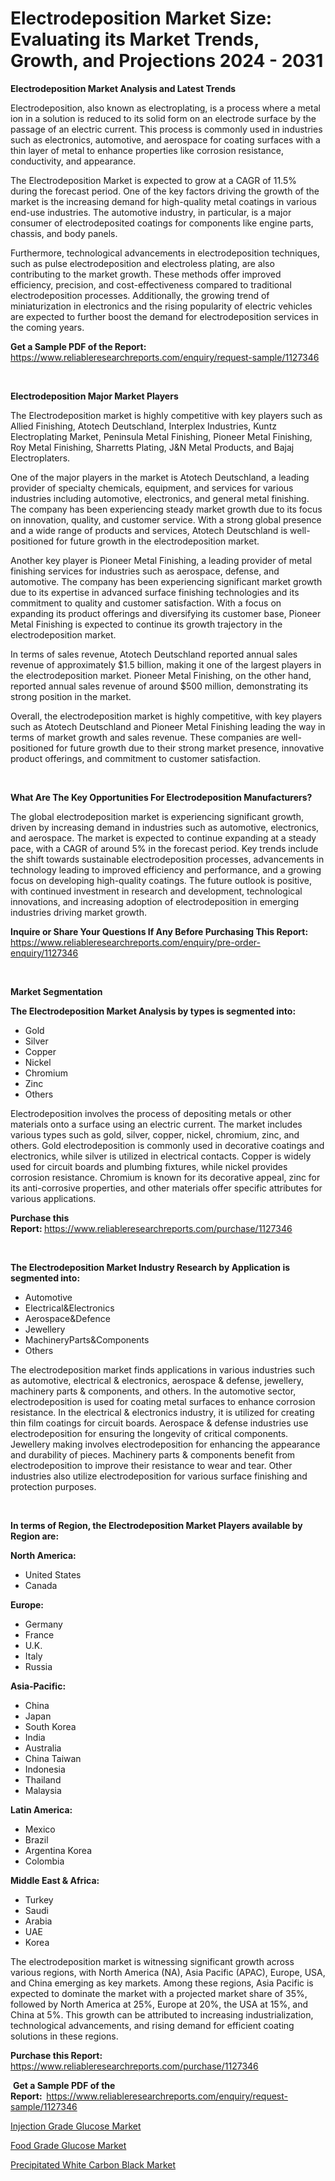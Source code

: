 <p><h1>Electrodeposition Market Size: Evaluating its Market Trends, Growth, and Projections 2024 - 2031</h1></p><p><strong>Electrodeposition Market Analysis and Latest Trends</strong></p>
<p><p>Electrodeposition, also known as electroplating, is a process where a metal ion in a solution is reduced to its solid form on an electrode surface by the passage of an electric current. This process is commonly used in industries such as electronics, automotive, and aerospace for coating surfaces with a thin layer of metal to enhance properties like corrosion resistance, conductivity, and appearance.</p><p>The Electrodeposition Market is expected to grow at a CAGR of 11.5% during the forecast period. One of the key factors driving the growth of the market is the increasing demand for high-quality metal coatings in various end-use industries. The automotive industry, in particular, is a major consumer of electrodeposited coatings for components like engine parts, chassis, and body panels.</p><p>Furthermore, technological advancements in electrodeposition techniques, such as pulse electrodeposition and electroless plating, are also contributing to the market growth. These methods offer improved efficiency, precision, and cost-effectiveness compared to traditional electrodeposition processes. Additionally, the growing trend of miniaturization in electronics and the rising popularity of electric vehicles are expected to further boost the demand for electrodeposition services in the coming years.</p></p>
<p><strong>Get a Sample PDF of the Report:&nbsp;</strong> <a href="https://www.reliableresearchreports.com/enquiry/request-sample/1127346">https://www.reliableresearchreports.com/enquiry/request-sample/1127346</a></p>
<p>&nbsp;</p>
<p><strong>Electrodeposition Major Market Players</strong></p>
<p><p>The Electrodeposition market is highly competitive with key players such as Allied Finishing, Atotech Deutschland, Interplex Industries, Kuntz Electroplating Market, Peninsula Metal Finishing, Pioneer Metal Finishing, Roy Metal Finishing, Sharretts Plating, J&N Metal Products, and Bajaj Electroplaters.</p><p>One of the major players in the market is Atotech Deutschland, a leading provider of specialty chemicals, equipment, and services for various industries including automotive, electronics, and general metal finishing. The company has been experiencing steady market growth due to its focus on innovation, quality, and customer service. With a strong global presence and a wide range of products and services, Atotech Deutschland is well-positioned for future growth in the electrodeposition market.</p><p>Another key player is Pioneer Metal Finishing, a leading provider of metal finishing services for industries such as aerospace, defense, and automotive. The company has been experiencing significant market growth due to its expertise in advanced surface finishing technologies and its commitment to quality and customer satisfaction. With a focus on expanding its product offerings and diversifying its customer base, Pioneer Metal Finishing is expected to continue its growth trajectory in the electrodeposition market.</p><p>In terms of sales revenue, Atotech Deutschland reported annual sales revenue of approximately $1.5 billion, making it one of the largest players in the electrodeposition market. Pioneer Metal Finishing, on the other hand, reported annual sales revenue of around $500 million, demonstrating its strong position in the market.</p><p>Overall, the electrodeposition market is highly competitive, with key players such as Atotech Deutschland and Pioneer Metal Finishing leading the way in terms of market growth and sales revenue. These companies are well-positioned for future growth due to their strong market presence, innovative product offerings, and commitment to customer satisfaction.</p></p>
<p>&nbsp;</p>
<p><strong>What Are The Key Opportunities For Electrodeposition Manufacturers?</strong></p>
<p><p>The global electrodeposition market is experiencing significant growth, driven by increasing demand in industries such as automotive, electronics, and aerospace. The market is expected to continue expanding at a steady pace, with a CAGR of around 5% in the forecast period. Key trends include the shift towards sustainable electrodeposition processes, advancements in technology leading to improved efficiency and performance, and a growing focus on developing high-quality coatings. The future outlook is positive, with continued investment in research and development, technological innovations, and increasing adoption of electrodeposition in emerging industries driving market growth.</p></p>
<p><strong>Inquire or Share Your Questions If Any Before Purchasing This Report:</strong> <a href="https://www.reliableresearchreports.com/enquiry/pre-order-enquiry/1127346">https://www.reliableresearchreports.com/enquiry/pre-order-enquiry/1127346</a></p>
<p>&nbsp;</p>
<p><strong>Market Segmentation</strong></p>
<p><strong>The Electrodeposition Market Analysis by types is segmented into:</strong></p>
<p><ul><li>Gold</li><li>Silver</li><li>Copper</li><li>Nickel</li><li>Chromium</li><li>Zinc</li><li>Others</li></ul></p>
<p><p>Electrodeposition involves the process of depositing metals or other materials onto a surface using an electric current. The market includes various types such as gold, silver, copper, nickel, chromium, zinc, and others. Gold electrodeposition is commonly used in decorative coatings and electronics, while silver is utilized in electrical contacts. Copper is widely used for circuit boards and plumbing fixtures, while nickel provides corrosion resistance. Chromium is known for its decorative appeal, zinc for its anti-corrosive properties, and other materials offer specific attributes for various applications.</p></p>
<p><strong>Purchase this Report:&nbsp;</strong><a href="https://www.reliableresearchreports.com/purchase/1127346">https://www.reliableresearchreports.com/purchase/1127346</a></p>
<p>&nbsp;</p>
<p><strong>The Electrodeposition Market Industry Research by Application is segmented into:</strong></p>
<p><ul><li>Automotive</li><li>Electrical&Electronics</li><li>Aerospace&Defence</li><li>Jewellery</li><li>MachineryParts&Components</li><li>Others</li></ul></p>
<p><p>The electrodeposition market finds applications in various industries such as automotive, electrical & electronics, aerospace & defense, jewellery, machinery parts & components, and others. In the automotive sector, electrodeposition is used for coating metal surfaces to enhance corrosion resistance. In the electrical & electronics industry, it is utilized for creating thin film coatings for circuit boards. Aerospace & defense industries use electrodeposition for ensuring the longevity of critical components. Jewellery making involves electrodeposition for enhancing the appearance and durability of pieces. Machinery parts & components benefit from electrodeposition to improve their resistance to wear and tear. Other industries also utilize electrodeposition for various surface finishing and protection purposes.</p></p>
<p>&nbsp;</p>
<p><strong>In terms of Region, the Electrodeposition Market Players available by Region are:</strong></p>
<p>
    <p> <strong> North America: </strong>
        <ul>
            <li>United States</li>
            <li>Canada</li>
        </ul>
        </p> 
    <p> <strong> Europe: </strong>
        <ul>
            <li>Germany</li>
            <li>France</li>
            <li>U.K.</li>
            <li>Italy</li>
            <li>Russia</li>
        </ul>
        </p> 
    <p> <strong> Asia-Pacific: </strong>
        <ul>
            <li>China</li>
            <li>Japan</li>
            <li>South Korea</li>
            <li>India</li>
            <li>Australia</li>
            <li>China Taiwan</li>
            <li>Indonesia</li>
            <li>Thailand</li>
            <li>Malaysia</li>
        </ul>
        </p> 
    <p> <strong> Latin America: </strong>
        <ul>
            <li>Mexico</li>
            <li>Brazil</li>
            <li>Argentina Korea</li>
            <li>Colombia</li>
        </ul>
        </p> 
    <p> <strong> Middle East & Africa: </strong>
        <ul>
            <li>Turkey</li>
            <li>Saudi</li>
            <li>Arabia</li>
            <li>UAE</li>
            <li>Korea</li>
        </ul>
    </p>
    </p>
<p><p>The electrodeposition market is witnessing significant growth across various regions, with North America (NA), Asia Pacific (APAC), Europe, USA, and China emerging as key markets. Among these regions, Asia Pacific is expected to dominate the market with a projected market share of 35%, followed by North America at 25%, Europe at 20%, the USA at 15%, and China at 5%. This growth can be attributed to increasing industrialization, technological advancements, and rising demand for efficient coating solutions in these regions.</p></p>
<p><strong>Purchase this Report: </strong><a href="https://www.reliableresearchreports.com/purchase/1127346">https://www.reliableresearchreports.com/purchase/1127346</a></p>
<p>&nbsp;<strong>Get a Sample PDF of the Report:&nbsp;&nbsp;</strong><a href="https://www.reliableresearchreports.com/enquiry/request-sample/1127346">https://www.reliableresearchreports.com/enquiry/request-sample/1127346</a></p>
<p><strong></strong></p>
<p><p><a href="https://view.publitas.com/reportprime-1/injection-grade-glucose-market-research-report-unlocks-analysis-on-the-market-financial-status-market-size-and-market-revenue-upto-2030/">Injection Grade Glucose Market</a></p><p><a href="https://view.publitas.com/reportprime-1/food-grade-glucose-market-size-share-trends-analysis-report-by-material-by-type-by-end-user-by-region-and-segment-forecasts-2023-2030/">Food Grade Glucose Market</a></p><p><a href="https://view.publitas.com/reportprime-1/precipitated-white-carbon-black-market-offer-valuable-insights-into-market-size-market-share-market-trends-and-projections-spanning-from-2023-to-2030/">Precipitated White Carbon Black Market</a></p></p>